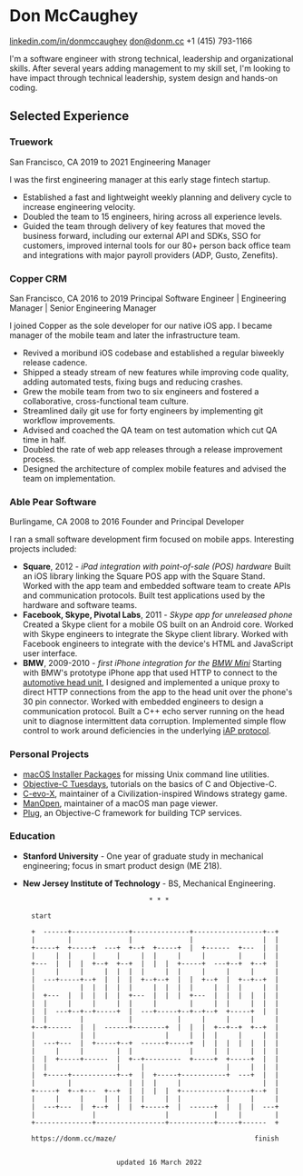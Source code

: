 # Don McCaughey

[linkedin.com/in/donmccaughey][1]
don@donm.cc
+1 (415) 793-1166

I'm a software engineer with strong technical, leadership and organizational
skills.  After several years adding management to my skill set, I'm looking to
have impact through technical leadership, system design and hands-on coding.

[1]: https://www.linkedin.com/in/donmccaughey/


## Selected Experience

### Truework

San Francisco, CA
2019 to 2021
Engineering Manager

I was the first engineering manager at this early stage fintech startup.

- Established a fast and lightweight weekly planning and delivery cycle to
  increase engineering velocity.
- Doubled the team to 15 engineers, hiring across all experience levels.
- Guided the team through delivery of key features that moved the business
  forward, including our external API and SDKs, SSO for customers, improved
  internal tools for our 80+ person back office team and integrations with
  major payroll providers (ADP, Gusto, Zenefits).


### Copper CRM

San Francisco, CA
2016 to 2019 
Principal Software Engineer | Engineering Manager | Senior Engineering Manager

I joined Copper as the sole developer for our native iOS app.  I became manager
of the mobile team and later the infrastructure team.

- Revived a moribund iOS codebase and established a regular biweekly release
  cadence.
- Shipped a steady stream of new features while improving code quality, adding
  automated tests, fixing bugs and reducing crashes.
- Grew the mobile team from two to six engineers and fostered a collaborative,
  cross-functional team culture.
- Streamlined daily git use for forty engineers by implementing git workflow
  improvements.
- Advised and coached the QA team on test automation which cut QA time in half.
- Doubled the rate of web app releases through a release improvement process.
- Designed the architecture of complex mobile features and advised the team on
  implementation.


### Able Pear Software

Burlingame, CA
2008 to 2016
Founder and Principal Developer

I ran a small software development firm focused on mobile apps.  Interesting
projects included:

- **Square**, 2012 - _iPad integration with point-of-sale (POS) hardware_
  Built an iOS library linking the Square POS app with the Square Stand.
  Worked with the app team and embedded software team to create APIs and
  communication protocols.  Built test applications used by the hardware and
  software teams.
- **Facebook, Skype, Pivotal Labs**, 2011 - _Skype app for unreleased phone_
  Created a Skype client for a mobile OS built on an Android core.  Worked with
  Skype engineers to integrate the Skype client library.  Worked with Facebook
  engineers to integrate with the device's HTML and JavaScript user interface.
- **BMW**, 2009-2010 - _first iPhone integration for the [BMW Mini][2]_
  Starting with BMW's prototype iPhone app that used HTTP to connect to the
  [automotive head unit][3], I designed and implemented a unique proxy to
  direct HTTP connections from the app to the head unit over the phone's 30 pin
  connector.  Worked with embedded engineers to design a communication
  protocol.  Built a C++ echo server running on the head unit to diagnose
  intermittent data corruption.  Implemented simple flow control to work around
  deficiencies in the underlying [iAP protocol][4].

[2]: https://apps.apple.com/us/app/id1519458349
[3]: https://en.wikipedia.org/wiki/Automotive_head_unit
[4]: https://en.wikipedia.org/wiki/List_of_Bluetooth_profiles#iPod_Accessory_Protocol_(iAP)


### Personal Projects

- [macOS Installer Packages][5] for missing Unix command line utilities.
- [Objective-C Tuesdays][6], tutorials on the basics of C and Objective-C.
- [C-evo-X][7], maintainer of a Civilization-inspired Windows strategy game.
- [ManOpen][8], maintainer of a macOS man page viewer.
- [Plug][9], an Objective-C framework for building TCP services.

[5]: https://donm.cc/macos_packages/
[6]: https://donm.cc/objective-c_tuesdays/
[7]: https://github.com/donmccaughey/C-evo-x
[8]: https://github.com/donmccaughey/ManOpen
[9]: https://github.com/donmccaughey/Plug


### Education

- **Stanford University** - One year of graduate study in mechanical
  engineering; focus in smart product design (ME 218). 
- **New Jersey Institute of Technology** - BS, Mechanical Engineering.


                                     * * *

        start

        +  ------+--------------+--------------+-----------------+--+
        |        |              |              |                 |  |
        +-----+  +-----+  ---+  +--+  +-----+  |  +------  +---  |  |
        |     |  |     |     |     |  |     |     |        |     |  |
        +---  |  |  |  +--+  +--+  |  |  |  +-----+  ---+--+  +--+  |
        |     |     |     |  |  |  |     |  |     |     |     |     |
        |  ---+-----+--+  |  |  |  +--+--+  |  |  +--+  |  +--+--+  |
        |           |  |  |  |  |     |  |  |  |     |  |  |     |  |
        |  +---  |  |  |  |  |  +---  |  |  |  +---  |  |  |  |  |  |
        |  |     |     |     |  |     |        |     |  |     |  |  |
        |  |  ---+--+--+-----+  |  ---+-----+--+--+--+  +-----+  |  |
        |  |        |           |           |     |     |     |     |
        +--+------  |  |  ------+--------+  |  |  |  +--+--+  +--+  |
        |           |  |                 |     |  |  |     |     |  |
        |  ---+---  |  +-----+--+  ------+-----+  |  |  |  |  |  |  |
        |     |     |        |  |              |     |  |     |  |  |
        |  |  +-----+------  |  +--+---------  +-----+  +-----+  |  |
        |  |                 |     |                    |     |  |  |
        |  +-----+-----------+--+  |  +-----+-----------+  ---+  |  |
        |        |              |  |  |     |                    |  |
        +-----+  +--+---  +--+  |  |  |  |  +-----------+-----+--+  |
        |     |     |     |  |  |  |     |  |           |     |     |
        |  ---+---  |  +--+  |  |  +-----+  |  ------+  |  |  |  ---+
        |              |                 |           |     |        |
        +--------------+-----------------+-----------+-----+------  +

        https://donm.cc/maze/                                  finish


                             updated 16 March 2022 

